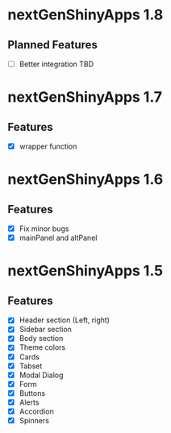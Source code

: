 # nextGenShinyApps 1.8

## Planned Features

- [ ] Better integration TBD

# nextGenShinyApps 1.7

## Features

- [x] wrapper function



# nextGenShinyApps 1.6

## Features

- [x] Fix minor bugs
- [x] mainPanel and altPanel

# nextGenShinyApps 1.5

## Features

- [x] Header section (Left, right)
- [x] Sidebar section
- [x] Body section
- [x] Theme colors
- [x] Cards
- [x] Tabset
- [x] Modal Dialog
- [x] Form
- [x] Buttons
- [x] Alerts
- [x] Accordion
- [x] Spinners
